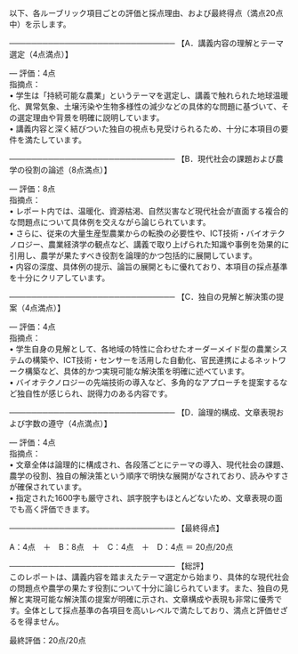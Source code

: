 以下、各ルーブリック項目ごとの評価と採点理由、および最終得点（満点20点中）を示します。

──────────────────────────────
【A．講義内容の理解とテーマ選定（4点満点）】

― 評価：4点  
指摘点：  
• 学生は「持続可能な農業」というテーマを選定し、講義で触れられた地球温暖化、異常気象、土壌汚染や生物多様性の減少などの具体的な問題に基づいて、その選定理由や背景を明確に説明しています。  
• 講義内容と深く結びついた独自の視点も見受けられるため、十分に本項目の要件を満たしています。

──────────────────────────────
【B．現代社会の課題および農学の役割の論述（8点満点）】

― 評価：8点  
指摘点：  
• レポート内では、温暖化、資源枯渇、自然災害など現代社会が直面する複合的な問題点について具体例を交えながら論じられています。  
• さらに、従来の大量生産型農業からの転換の必要性や、ICT技術・バイオテクノロジー、農業経済学の観点など、講義で取り上げられた知識や事例を効果的に引用し、農学が果たすべき役割を論理的かつ包括的に展開しています。  
• 内容の深度、具体例の提示、論旨の展開ともに優れており、本項目の採点基準を十分にクリアしています。

──────────────────────────────
【C．独自の見解と解決策の提案（4点満点）】

― 評価：4点  
指摘点：  
• 学生自身の見解として、各地域の特性に合わせたオーダーメイド型の農業システムの構築や、ICT技術・センサーを活用した自動化、官民連携によるネットワーク構築など、具体的かつ実現可能な解決策を明確に述べています。  
• バイオテクノロジーの先端技術の導入など、多角的なアプローチを提案するなど独自性が感じられ、説得力のある内容です。

──────────────────────────────
【D．論理的構成、文章表現および字数の遵守（4点満点）】

― 評価：4点  
指摘点：  
• 文章全体は論理的に構成され、各段落ごとにテーマの導入、現代社会の課題、農学の役割、独自の解決策という順序で明快な展開がなされており、読みやすさが確保されています。  
• 指定された1600字も厳守され、誤字脱字もほとんどないため、文章表現の面でも高く評価できます。

──────────────────────────────
【最終得点】

A：4点　＋　B：8点　＋　C：4点　＋　D：4点 ＝ 20点/20点

──────────────────────────────
【総評】  
このレポートは、講義内容を踏まえたテーマ選定から始まり、具体的な現代社会の問題点や農学の果たす役割について十分に論じられています。また、独自の見解と実現可能な解決策の提案が明確に示され、文章構成や表現も非常に優秀です。全体として採点基準の各項目を高いレベルで満たしており、満点と評価せざるを得ません。

最終評価：20点/20点